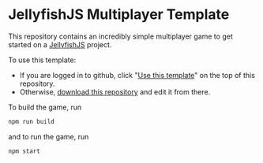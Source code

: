 # JellyfishJS Multiplayer Template

This repository contains an incredibly simple multiplayer game
to get started on a
[JellyfishJS](https://www.npmjs.com/package/jellyfish.js)
project.

To use this template:
- If you are logged in to github, click
    "[Use this template](https://github.com/JellyfishJS/template-Multiplayer/generate)"
    on the top of this repository.
- Otherwise,
    [download this repository](https://github.com/JellyfishJS/template-Multiplayer/archive/main.zip)
    and edit it from there.

To build the game, run

```sh
npm run build
```

and to run the game, run

```sh
npm start
```
